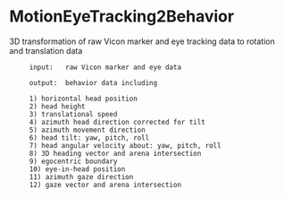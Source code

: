 # MotionEyeTracking2Behavior
3D transformation of raw Vicon marker and eye tracking data to rotation and translation data

         input:   raw Vicon marker and eye data

         output:  behavior data including
         
         1) horizontal head position
         2) head height
         3) translational speed
         4) azimuth head direction corrected for tilt
         5) azimuth movement direction
         6) head tilt: yaw, pitch, roll
         7) head angular velocity about: yaw, pitch, roll
         8) 3D heading vector and arena intersection
         9) egocentric boundary
         10) eye-in-head position
         11) azimuth gaze direction
         12) gaze vector and arena intersection
